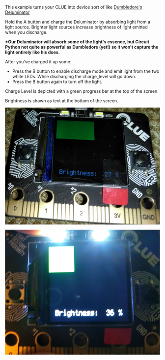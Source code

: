 This example turns your CLUE into device sort of like [Dumbledore's Deluminator](https://harrypotter.fandom.com/wiki/Deluminator)

Hold the A button and charge the Deluminator by absorbing light from a light source.
Brighter light sources increase brightness of light emitted when you discharge. 

**\*Our Deluminator will absorb some of the light's essence, but Circuit Python 
not quite as powerful as Dumbledore (yet!) so it won't capture the light entirely 
like his does.**

After you've charged it up some:

 - Press the B button to enable discharge mode and emit light from the two white LEDs. While discharging the charge_level will go down.
 - Press the B button again to turn off the light. 

Charge Level is depicted with a green progress bar at the top of the screen.

Brightness is shown as text at the bottom of the screen. 

![CLUE photograph showing charge level progress bar and brightness label](photo_0.png)

![CLUE photograph showing the LEDs on](photo_1.png)